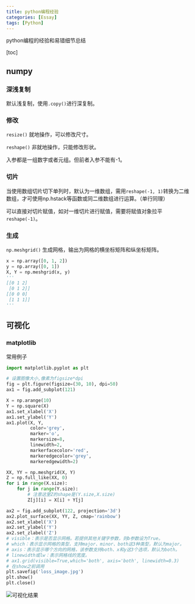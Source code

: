 ```yaml
---
title: python编程经验
categories: [Essay]
tags: [Python]
---
```


python编程的经验和易错细节总结

<!--more-->

[toc]

## numpy

### 深浅复制

默认浅复制，使用`.copy()`进行深复制。

### 修改

`resize()` 就地操作，可以修改尺寸。

`reshape()` 非就地操作，只能修改形状。

入参都是一组数字或者元组。但前者入参不能有-1。

### 切片

当使用数组切片切下单列时，默认为一维数组，需用`reshape(-1, 1)`转换为二维数组，才可使用np.hstack等函数或同二维数组进行运算。（单行同理）

可以直接对切片赋值，如对一维切片进行赋值，需要将赋值对象拉平`reshape(-1)`。

### 生成

`np.meshgrid()` 生成网格，输出为网格的横坐标矩阵和纵坐标矩阵。

```python
x = np.array([0, 1, 2])
y = np.array([0, 1])
X, Y = np.meshgrid(x, y)
'''
[[0 1 2]
 [0 1 2]]
[[0 0 0]
 [1 1 1]]
'''
```



## 可视化

### matplotlib

常用例子

```python
import matplotlib.pyplot as plt

# 设置图像大小,像素为figsize*dpi
fig = plt.figure(figsize=(30, 10), dpi=50)  
ax1 = fig.add_subplot(121)

X = np.arange(10)
Y = np.square(X)
ax1.set_xlabel('X')
ax1.set_ylabel('Y')
ax1.plot(X, Y,
         color='grey',
         marker='o',
         markersize=8, 
         linewidth=2,
         markerfacecolor='red',
         markeredgecolor='grey',
         markeredgewidth=2)

XX, YY = np.meshgrid(X, Y)
Z = np.full_like(XX, 0)
for i in range(X.size):
    for j in range(Y.size):
        # 注意这里Z的shape是(Y.size,X.size)
        Z[j][i] = X[i] + Y[j]

ax2 = fig.add_subplot(122, projection='3d')
ax2.plot_surface(XX, YY, Z, cmap='rainbow')
ax2.set_xlabel('X')
ax2.set_ylabel('Y')
ax2.set_zlabel('Z')
# visible：表示是否显示网格。若提供其他关键字参数，则b参数设为True。
# which：表示显示网格的类型，支持major、minor、both这3种类型，默认为major。
# axis：表示显示哪个方向的网格，该参数支持both、x和y这3个选项，默认为both。
# linewidth或lw：表示网格线的宽度。
# ax1.grid(visible=True,which='both', axis='both', linewidth=0.3)
# 在show之前调用
plt.savefig('loss_image.jpg')
plt.show()
plt.close()
```

![可视化结果](https://cdn.jsdelivr.net/gh/bit704/blog-image-bed@main/image/2022-09-18-%E5%8F%AF%E8%A7%86%E5%8C%96%E7%BB%93%E6%9E%9C.png)



